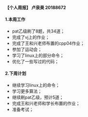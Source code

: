 #### 【个人周报】 卢泉昊 20188672

#### 1.本周工作
- pat乙级刷了8题，共34道；
- 完成了vj上的作业；
- 完成了王和兴老师布置的cpp04作业；
- 参加了运动会；
- 学习了linux上的部分命令；
- 优化了一些写过的代码；

#### 2.下周计划
- 继续学习linux上的命令；
- 学习更多算法；
- 继续刷pat乙级，预计5道；
- 完成王和兴老师和学长布置的作业；
- 准备考试；
